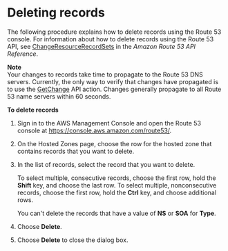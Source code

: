 # Deleting records<a name="resource-record-sets-deleting"></a>

The following procedure explains how to delete records using the Route 53 console\. For information about how to delete records using the Route 53 API, see [ChangeResourceRecordSets](https://docs.aws.amazon.com/Route53/latest/APIReference/API_ChangeResourceRecordSets.html) in the *Amazon Route 53 API Reference*\.

**Note**  
Your changes to records take time to propagate to the Route 53 DNS servers\. Currently, the only way to verify that changes have propagated is to use the [GetChange](https://docs.aws.amazon.com/Route53/latest/APIReference/API_GetChange.html) API action\. Changes generally propagate to all Route 53 name servers within 60 seconds\.<a name="resource-record-sets-deleting-procedure"></a>

**To delete records**

1. Sign in to the AWS Management Console and open the Route 53 console at [https://console\.aws\.amazon\.com/route53/](https://console.aws.amazon.com/route53/)\.

1. On the Hosted Zones page, choose the row for the hosted zone that contains records that you want to delete\. 

1. In the list of records, select the record that you want to delete\.

   To select multiple, consecutive records, choose the first row, hold the **Shift** key, and choose the last row\. To select multiple, nonconsecutive records, choose the first row, hold the **Ctrl** key, and choose additional rows\. 

   You can't delete the records that have a value of **NS** or **SOA** for **Type**\.

1. Choose **Delete**\.

1. Choose **Delete** to close the dialog box\.